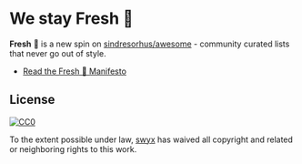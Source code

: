 # We stay Fresh 🍅
**Fresh** 🍅 is a new spin on [sindresorhus/awesome](https://github.com/sindresorhus/awesome) - community curated lists that never go out of style.

- [Read the Fresh 🍅 Manifesto](https://github.com/sw-yx/fresh/blob/master/fresh.md)



## License

[![CC0](http://mirrors.creativecommons.org/presskit/buttons/88x31/svg/cc-zero.svg)](https://creativecommons.org/publicdomain/zero/1.0/)

To the extent possible under law, [swyx](https://swyx.io) has waived all copyright and related or neighboring rights to this work.
